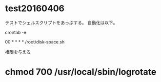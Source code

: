# test20160406
テストでシェルスクリプトをあっぷする。
自動化は以下。

crontab -e

00 * * * * /root/disk-space.sh

権限を与える
# chmod 700 /usr/local/sbin/logrotate
